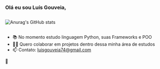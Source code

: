 ### Olá eu sou Luís Gouveia,
##
![Anurag's GitHub stats](https://github-readme-stats.vercel.app/api?username=LuuisGouveia&show_icons=true&theme=tokyonight)
##
- 📚 No momento estudo linguagem Python, suas Frameworks e POO
- 🤝🏿 Quero colaborar em projetos dentro dessa minha área de estudos
- 📫 Contato: luisgouveia74@gmail.com


🤖
